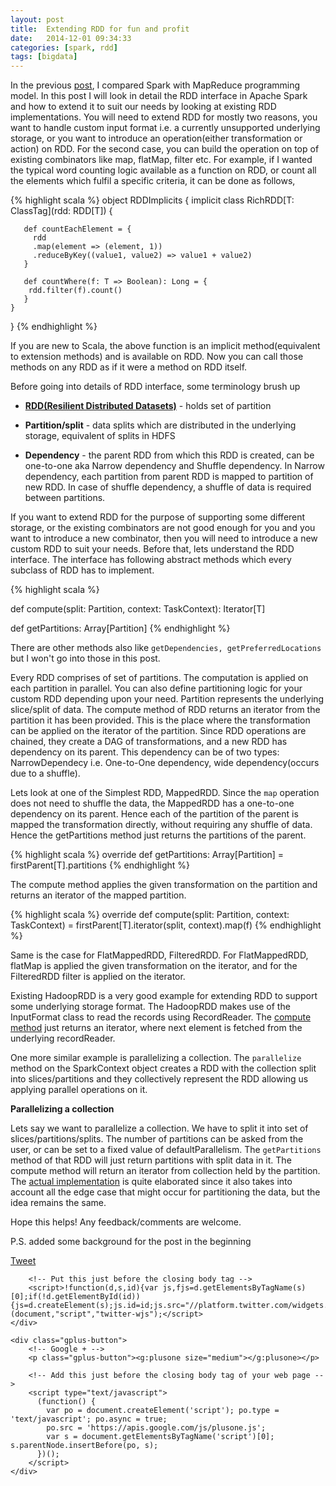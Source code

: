 ```yaml
---
layout: post
title:  Extending RDD for fun and profit
date:   2014-12-01 09:34:33
categories: [spark, rdd]
tags: [bigdata]
---
```


In the previous [post](https://rahulkavale.github.io/blog/2014/11/16/scrap-your-map-reduce/),
I compared Spark with MapReduce programming model.
In this post I will look in detail the RDD interface in Apache Spark and how to extend it to suit our needs by looking at existing RDD implementations.
You will need to extend RDD for mostly two reasons, you want to handle custom input format i.e. a currently unsupported underlying storage,
or you want to introduce an operation(either transformation or action) on RDD. For the second case,
you can build the operation on top of existing combinators like map, flatMap, filter etc.
For example, if I wanted the typical word counting logic available as a function on RDD,
or count all the elements which fulfil a specific criteria, it can be done as follows,

{% highlight scala %}
object RDDImplicits {
 implicit class RichRDD[T: ClassTag](rdd: RDD[T]) {

       def countEachElement = {
         rdd
         .map(element => (element, 1))
         .reduceByKey((value1, value2) => value1 + value2)
       }

       def countWhere(f: T => Boolean): Long = {
        rdd.filter(f).count()
       }
    }
}
{% endhighlight %}


If you are new to Scala, the above function is an implicit method(equivalent to extension methods) and is available on RDD.
Now you can call those methods on any RDD as if it were a method on RDD itself.

Before going into details of RDD interface, some terminology brush up

* [**RDD(Resilient Distributed Datasets)**](https://spark.apache.org/docs/latest/programming-guide.html#resilient-distributed-datasets-rdds) - holds set of partition

* **Partition/split** - data splits which are distributed in the underlying storage, equivalent of splits in HDFS

* **Dependency** - the parent RDD from which this RDD is created, can be one-to-one aka Narrow dependency and Shuffle dependency.
In Narrow dependency, each partition from parent RDD is mapped to partition of new RDD.
In case of shuffle dependency, a shuffle of data is required between partitions.

If you want to extend RDD for the purpose of supporting some different storage,
or the existing combinators are not good enough for you and you want to introduce a new combinator, then
you will need to introduce a new custom RDD to suit your needs. Before that, lets understand the RDD interface.
The interface has following abstract methods which every subclass of RDD has to implement.

{% highlight scala %}

def compute(split: Partition, context: TaskContext): Iterator[T]

def getPartitions: Array[Partition]
{% endhighlight %}

There are other methods also like ```getDependencies, getPreferredLocations``` but I won't go into those in this post.

Every RDD comprises of set of partitions. The computation is applied on each partition in parallel.
You can also define partitioning logic for your custom RDD depending upon your need.
Partition represents the underlying slice/split of data.
The compute method of RDD returns an iterator from the partition it has been provided.
This is the place where the transformation can be applied on the iterator of the partition.
Since RDD operations are chained, they create a DAG of transformations, and a new RDD has dependency on its parent.
This dependency can be of two types: NarrowDependecy i.e. One-to-One dependency, wide dependency(occurs due to a shuffle).

Lets look at one of the Simplest RDD, MappedRDD.
Since the ```map``` operation does not need to shuffle the data, the MappedRDD has a one-to-one dependency on its parent.
Hence each of the partition of the parent is mapped the transformation directly, without requiring any shuffle of data.
Hence the getPartitions method just returns the partitions of the parent.

{% highlight scala %}
override def getPartitions: Array[Partition] = firstParent[T].partitions
{% endhighlight %}


The compute method applies the given transformation on the partition and returns an iterator of the mapped partition.

{% highlight scala %}
override def compute(split: Partition, context: TaskContext) =
 firstParent[T].iterator(split, context).map(f)
{% endhighlight %}


Same is the case for FlatMappedRDD, FilteredRDD.
For FlatMappedRDD, flatMap is applied the given transformation on the iterator,
and for the FilteredRDD filter is applied on the iterator.

Existing HadoopRDD is a very good example for extending RDD to support some underlying storage format.
The HadoopRDD makes use of the InputFormat class to read the records using RecordReader.
The [compute method](https://github.com/apache/spark/blob/master/core/src/main/scala/org/apache/spark/rdd/HadoopRDD.scala#L209)
just returns an iterator, where next element is fetched from the underlying recordReader.

One more similar example is parallelizing a collection.
The ```parallelize``` method on the SparkContext object creates a RDD with the collection split into slices/partitions and they collectively represent the RDD allowing us applying parallel operations on it.

**Parallelizing a collection**

Lets say we want to parallelize a collection. We have to split it into set of slices/partitions/splits.
The number of partitions can be asked from the user, or can be set to a fixed value of defaultParallelism.
The ```getPartitions``` method of that RDD will just return partitions with split data in it.
The compute method will return an iterator from collection held by the partition.
The [actual implementation](https://github.com/apache/spark/blob/master/core/src/main/scala/org/apache/spark/rdd/ParallelCollectionRDD.scala#L96)
is quite elaborated since it also takes into account all the edge case that might occur for partitioning the data,
but the idea remains the same.

Hope this helps! Any feedback/comments are welcome.

P.S. added some background for the post in the beginning

<div class="social-share">
    <div class="tweet-button">
        <a class="tweet-button" href="https://twitter.com/share" class="twitter-share-button" data-via="yphalcombinator">Tweet</a>

        <!-- Put this just before the closing body tag -->
        <script>!function(d,s,id){var js,fjs=d.getElementsByTagName(s)[0];if(!d.getElementById(id)){js=d.createElement(s);js.id=id;js.src="//platform.twitter.com/widgets.js";fjs.parentNode.insertBefore(js,fjs);}}(document,"script","twitter-wjs");</script>
    </div>

    <div class="gplus-button">
        <!-- Google + -->
        <p class="gplus-button"><g:plusone size="medium"></g:plusone></p>

        <!-- Add this just before the closing body tag of your web page -->
        <script type="text/javascript">
          (function() {
            var po = document.createElement('script'); po.type = 'text/javascript'; po.async = true;
            po.src = 'https://apis.google.com/js/plusone.js';
            var s = document.getElementsByTagName('script')[0]; s.parentNode.insertBefore(po, s);
          })();
        </script>
    </div>
</div>

[Github]:  https://github.com/rahulkavale
[Twitter]: https://twitter.com/RBKavale
